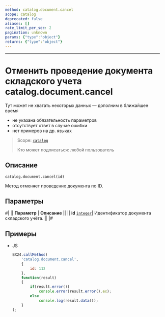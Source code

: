 ```yaml
---
method: catalog.document.cancel
scope: catalog
deprecated: false
aliases: []
rate_limit_per_sec: 2
pagination: unknown
params: {"type":"object"}
returns: {"type":"object"}
---
```



---

# Отменить проведение документа складского учета catalog.document.cancel



Тут может не хватать некоторых данных — дополним в ближайшее время







- не указана обязательность параметров
- отсутствует ответ в случае ошибки
- нет примеров на др. языках
  




> Scope: [`catalog`](../../scopes/permissions.md)
>
> Кто может подписаться: любой пользователь

## Описание

```http
catalog.document.cancel(id)
```

Метод отменяет проведение документа по ID.

## Параметры

#|
|| **Параметр** | **Описание** ||
|| **id**
[`integer`](../../data-types.md)| Идентификатор документа складского учёта. ||
|#



## Примеры



- JS

    ```js
    BX24.callMethod(
        'catalog.document.cancel',
        {
            id: 112
        },
        function(result)
        {
            if(result.error())
                console.error(result.error().ex);
            else
                console.log(result.data());
        }
    );
    ```




